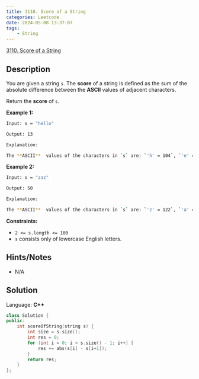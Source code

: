 ```yaml
---
title: 3110. Score of a String
categories: Leetcode
date: 2024-05-08 13:37:07
tags:
    - String
---
```


[3110. Score of a String](https://leetcode.com/problems/score-of-a-string/description/)

## Description

You are given a string `s`. The **score**  of a string is defined as the sum of the absolute difference between the **ASCII**  values of adjacent characters.

Return the **score**  of `s`.

**Example 1:**

```bash
Input: s = "hello"

Output: 13

Explanation:

The **ASCII**  values of the characters in `s` are: `'h' = 104`, `'e' = 101`, `'l' = 108`, `'o' = 111`. So, the score of `s` would be `|104 - 101| + |101 - 108| + |108 - 108| + |108 - 111| = 3 + 7 + 0 + 3 = 13`.
```

**Example 2:**

```bash
Input: s = "zaz"

Output: 50

Explanation:

The **ASCII**  values of the characters in `s` are: `'z' = 122`, `'a' = 97`. So, the score of `s` would be `|122 - 97| + |97 - 122| = 25 + 25 = 50`.
```

**Constraints:**

- `2 <= s.length <= 100`
- `s` consists only of lowercase English letters.

## Hints/Notes

- N/A

## Solution

Language: **C++**

```C++
class Solution {
public:
    int scoreOfString(string s) {
        int size = s.size();
        int res = 0;
        for (int i = 0; i < s.size() - 1; i++) {
            res += abs(s[i] - s[i+1]);
        }
        return res;
    }
};
```
